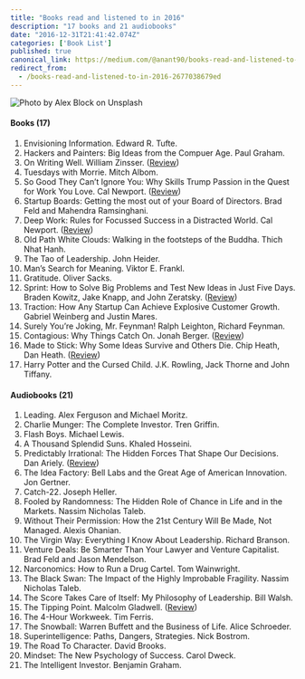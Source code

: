 ```yaml
---
title: "Books read and listened to in 2016"
description: "17 books and 21 audiobooks"
date: "2016-12-31T21:41:42.074Z"
categories: ['Book List']
published: true
canonical_link: https://medium.com/@anant90/books-read-and-listened-to-in-2016-2677038679ed
redirect_from:
  - /books-read-and-listened-to-in-2016-2677038679ed
---
```


![Photo by [Alex Block](https://unsplash.com/photos/PdDBTrkGYLo) on [Unsplash](https://unsplash.com/)](/assets/blog/books-read-and-listened-to-in-2016/asset-1.jpeg)

#### Books (17)

1.  Envisioning Information. Edward R. Tufte.
2.  Hackers and Painters: Big Ideas from the Compuer Age. Paul Graham.
3.  On Writing Well. William Zinsser. ([Review](https://anantjain.dev/on-writing-well/))
4.  Tuesdays with Morrie. Mitch Albom.
5.  So Good They Can’t Ignore You: Why Skills Trump Passion in the Quest for Work You Love. Cal Newport. ([Review](https://anantjain.dev/so-good-they-cant-ignore-you/))
6.  Startup Boards: Getting the most out of your Board of Directors. Brad Feld and Mahendra Ramsinghani.
7.  Deep Work: Rules for Focussed Success in a Distracted World. Cal Newport. ([Review](https://anantjain.dev/deep-work/))
8.  Old Path White Clouds: Walking in the footsteps of the Buddha. Thich Nhat Hanh.
9.  The Tao of Leadership. John Heider.
10.  Man’s Search for Meaning. Viktor E. Frankl.
11.  Gratitude. Oliver Sacks.
12.  Sprint: How to Solve Big Problems and Test New Ideas in Just Five Days. Braden Kowitz, Jake Knapp, and John Zeratsky. ([Review](https://anantjain.dev/sprint-how-to-solve-big-problems-and-test-new-ideas-in-just-five-days/))
13.  Traction: How Any Startup Can Achieve Explosive Customer Growth. Gabriel Weinberg and Justin Mares.
14.  Surely You’re Joking, Mr. Feynman! Ralph Leighton, Richard Feynman.
15.  Contagious: Why Things Catch On. Jonah Berger. ([Review](https://anantjain.dev/contagious-why-things-catch-on-c4dfa405db14))
16.  Made to Stick: Why Some Ideas Survive and Others Die. Chip Heath, Dan Heath. ([Review](https://anantjain.dev/made-to-stick-why-some-ideas-survive-and-others-die-6dbd00563d48))
17.  Harry Potter and the Cursed Child. J.K. Rowling, Jack Thorne and John Tiffany.

#### Audiobooks (21)

1.  Leading. Alex Ferguson and Michael Moritz.
2.  Charlie Munger: The Complete Investor. Tren Griffin.
3.  Flash Boys. Michael Lewis.
4.  A Thousand Splendid Suns. Khaled Hosseini.
5.  Predictably Irrational: The Hidden Forces That Shape Our Decisions. Dan Ariely. ([Review](https://anantjain.dev/predictably-irrational-the-hidden-forces-that-shape-our-decisions/))
6.  The Idea Factory: Bell Labs and the Great Age of American Innovation. Jon Gertner.
7.  Catch-22. Joseph Heller.
8.  Fooled by Randomness: The Hidden Role of Chance in Life and in the Markets. Nassim Nicholas Taleb.
9.  Without Their Permission: How the 21st Century Will Be Made, Not Managed. Alexis Ohanian.
10.  The Virgin Way: Everything I Know About Leadership. Richard Branson.
11.  Venture Deals: Be Smarter Than Your Lawyer and Venture Capitalist. Brad Feld and Jason Mendelson.
12.  Narconomics: How to Run a Drug Cartel. Tom Wainwright.
13.  The Black Swan: The Impact of the Highly Improbable Fragility. Nassim Nicholas Taleb.
14.  The Score Takes Care of Itself: My Philosophy of Leadership. Bill Walsh.
15.  The Tipping Point. Malcolm Gladwell. ([Review](https://anantjain.dev/the-tipping-point-how-little-things-can-make-a-big-difference/))
16.  The 4-Hour Workweek. Tim Ferris.
17.  The Snowball: Warren Buffett and the Business of Life. Alice Schroeder.
18.  Superintelligence: Paths, Dangers, Strategies. Nick Bostrom.
19.  The Road To Character. David Brooks.
20.  Mindset: The New Psychology of Success. Carol Dweck.
21.  The Intelligent Investor. Benjamin Graham.
